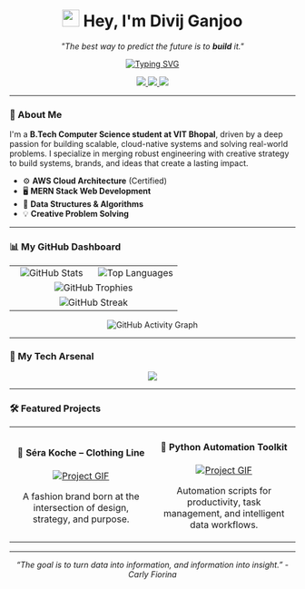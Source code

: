 <h1 align="center">
  <img src="https://media.giphy.com/media/hvRJCLFzcasrR4ia7z/giphy.gif" width="30" />
  Hey, I'm Divij Ganjoo
</h1>

<p align="center">
  <em>"The best way to predict the future is to <strong>build</strong> it."</em>
</p>

<p align="center">
  <a href="https://github.com/divijg19">
    <img src="https://readme-typing-svg.herokuapp.com?font=Fira+Code&size=20&pause=1000&color=3399FF¢er=true&width=435&lines=Cloud+%26+Solutions+Architecture;Full-Stack+Development;Systems+Thinking+%26+Strategy" alt="Typing SVG" />
  </a>
</p>

<p align="center">
  <a href="https://www.linkedin.com/in/divij-ganjoo/">
    <img src="https://img.shields.io/badge/LinkedIn-0A66C2?style=for-the-badge&logo=linkedin&logoColor=white" />
  </a>
  <a href="mailto:divijganjoo2003@gmail.com">
    <img src="https://img.shields.io/badge/Gmail-D14836?style=for-the-badge&logo=gmail&logoColor=white" />
  </a>
   <a href="https://divijganjoo.me">
    <img src="https://img.shields.io/badge/Portfolio-255E63?style=for-the-badge&logo=vercel&logoColor=white" />
  </a>
</p>

---

### 🧠 About Me

I'm a **B.Tech Computer Science student at VIT Bhopal**, driven by a deep passion for building scalable, cloud-native systems and solving real-world problems. I specialize in merging robust engineering with creative strategy to build systems, brands, and ideas that create a lasting impact.

- ⚙️ **AWS Cloud Architecture** (Certified)
- 🖥️ **MERN Stack Web Development**
- 🧠 **Data Structures & Algorithms**
- 💡 **Creative Problem Solving**

---

### 📊 My GitHub Dashboard

<table width="100%">
  <tr>
    <td width="50%" align="center">
      <img src="https://github-readme-stats.vercel.app/api?username=divijg19&show_icons=true&theme=radical&count_private=true" alt="GitHub Stats" />
    </td>
    <td width="50%" align="center">
      <img src="https://github-readme-stats.vercel.app/api/top-langs/?username=divijg19&layout=compact&theme=tokyonight" alt="Top Languages" />
    </td>
  </tr>
  <tr>
    <td colspan="2" align="center">
      <img src="https://github-profile-trophy.vercel.app/?username=divijg19&theme=onedark&margin-w=15&no-frame=true" alt="GitHub Trophies" />
    </td>
  </tr>
    <tr>
    <td colspan="2" align="center">
      <img src="https://github-readme-streak-stats.herokuapp.com/?user=divijg19&theme=dark" alt="GitHub Streak" />
    </td>
  </tr>
</table>

<p align="center">
  <img src="https://github-readme-activity-graph.vercel.app/graph?username=divijg19&theme=react-dark" alt="GitHub Activity Graph" />
</p>

---

### 🧰 My Tech Arsenal

<p align="center">
  <a href="https://skillicons.dev">
    <img src="https://skillicons.dev/icons?i=aws,python,javascript,typescript,go,cpp,react,nextjs,tailwind,nodejs,express,fastapi,graphql,docker,githubactions,vercel,mongodb,mysql,firebase,pandas,numpy,vscode,rust" />
  </a>
</p>

---

### 🛠️ Featured Projects

<table>
  <tr>
    <td width="50%" align="center">
      <h4>🎨 Séra Koche – Clothing Line</h4>
      <a href="https://github.com/divijg19/project-sera-koche">
        <!-- Recommended: Replace with a 600x300 GIF of your project -->
        <img src="https://user-images.githubusercontent.com/74038190/212284193-7ce8032b-0294-4379-9c40-7e1e94448575.gif" alt="Project GIF" />
      </a>
      <p>A fashion brand born at the intersection of design, strategy, and purpose.</p>
    </td>
    <td width="50%" align="center">
      <h4>🤖 Python Automation Toolkit</h4>
      <a href="https://github.com/divijg19/project-automation-toolkit">
        <!-- Recommended: Replace with a 600x300 GIF of your project -->
        <img src="https://user-images.githubusercontent.com/74038190/212284193-7ce8032b-0294-4379-9c40-7e1e94448575.gif" alt="Project GIF" />
      </a>
      <p>Automation scripts for productivity, task management, and intelligent data workflows.</p>
    </td>
  </tr>
</table>

---

<p align="center">
  <i>“The goal is to turn data into information, and information into insight.” - Carly Fiorina</i>
</p>
